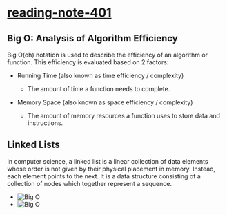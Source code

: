 # [reading-note-401](https://mohammadsilwadi.github.io/reading-note-401/)

## Big O: Analysis of Algorithm Efficiency
Big O(oh) notation is used to describe the efficiency of an algorithm or function. This efficiency is evaluated based on 2 factors:

+ Running Time (also known as time efficiency / complexity)

  + The amount of time a function needs to complete.

+ Memory Space (also known as space efficiency / complexity)

  + The amount of memory resources a function uses to store data and instructions.

## Linked Lists
 In computer science, a linked list is a linear collection of data elements whose order is not given by their physical placement in memory. Instead, each element points to the next. It is a data structure consisting of a collection of nodes which together represent a sequence.
 - ![Big O ](https://media.geeksforgeeks.org/wp-content/cdn-uploads/20200922124319/Singly-Linked-List1.png)
 - ![Big O ](https://diego-shared-files.s3.eu-west-2.amazonaws.com/linked-list.jpeg)

